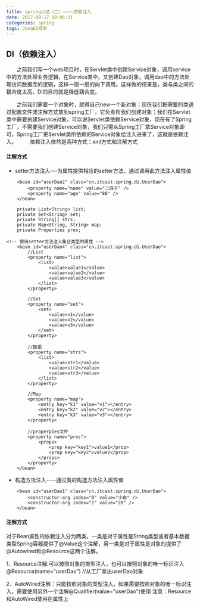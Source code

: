 ```yaml
---
title: spring小结（二）————依赖注入
date: 2017-09-17 19:06:21
categories: spring
tags: JavaEE框架
---
```

## DI（依赖注入）

　　之前我们写一个web项目时，在Servlet类中创建Service对象，调用service中的方法处理业务逻辑，在Service类中，又创建Dao对象，调用dao中的方法处理访问数据库的逻辑，这样一层一层的向下调用。这样做的结果是，类与类之间的耦合度太高，DI的目的就是降低耦合度。
<!--more-->
    
　　之前我们需要一个对象时，就得自己new一个新对象；现在我们把需要的类通过配置文件或注解方式放到spring工厂，它负责帮我们创建对象；我们在Servlet类中需要创建Service对象，可以说Servlet类依赖Service对象，现在有了Spring工厂，不需要我们创建Service对象，我们只需从Spring工厂拿Service对象即可，Spring工厂把Servlet类所依赖的Service对象给注入进来了，这就是依赖注入。
　　
依赖注入依然是两种方式：xml方式和注解方式

#### 注解方式

- setter方法注入---为属性提供相应的setter方法，通过调用此方法注入属性值

```
    <bean id="userDao2" class="cn.itcast.spring.di.UserDao">
        <property name="name" value="二麻子" />
        <property name="age" value="88" />
    </bean>
    
    private List<String> list;
    private Set<String> set;
    private String[] strs;
    private Map<String, String> map;
    private Properties pros;

<!-- 使用setter方法注入集合类型的属性 -->
    <bean id="userDao4" class="cn.itcast.spring.di.UserDao">
        //List
        <property name="list">
            <list>
                <value>value1</value>
                <value>value2</value>
                <value>value3</value>
            </list>
        </property>
        
        //Set
        <property name="set">
            <set>
                <value>v1</value>
                <value>v2</value>
                <value>v3</value>
            </set>
        </property>

        //数组
        <property name="strs">
            <list>
                <value>str1</value>
                <value>str2</value>
                <value>str3</value>
            </list>
        </property>

        //Map
        <property name="map">
            <entry key="k1" value="v1"></entry>
            <entry key="k2" value="v2"></entry>
            <entry key="k3" value="v3"></entry>
        </property>

        //properpies文件
        <property name="pros">
            <props>
                <prop key="key1">value1</prop>
                <prop key="key2">value2</prop>
            </props>
        </property>
    </bean>
```
- 构造方法注入----通过类的构造方法注入属性值
```
    <bean id="userDao1" class="cn.itcast.spring.di.UserDao">
        <constructor-arg index="0" value="小白" />
        <constructor-arg index="1" value="20" />
    </bean>
```

#### 注解方式
对于Bean属性的依赖注入分为两类，一类是对于属性是String类型或者基本数据类型Spring容器提供了@Value这个注解，另一类是对于属性是对象的提供了@Autowired和@Resource这两个注解。

1．Resource注解:可以按照对象的类型注入，也可以按照对象的唯一标识注入
  @Resource(name="userDao")  //从工厂拿出userDao对象
  
2．AutoWired注解：只能按照对象的类型注入，如果需要按照对象的唯一标识注入，需要使用另外一个注解@Qualifier(value="userDao")使用
注意：Resource和AutoWired使用在属性上